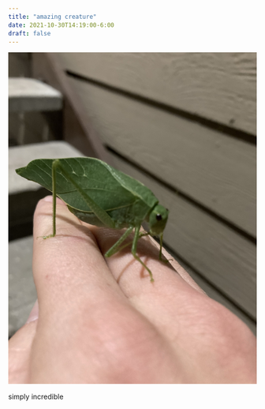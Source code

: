 ```yaml
---
title: "amazing creature"
date: 2021-10-30T14:19:00-6:00
draft: false
---
```


![leaf bug](/images/D2289985-4706-488B-AFDD-3322189EBF77.jpeg)

simply incredible 

